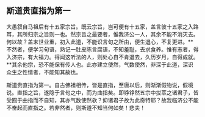 ##  斯道贵直指为第一

大愚叙自马祖后有十五家宗旨。既云宗旨，岂可便有十五家，盖言彼十五家之入路耳，其所归宗之旨则一也。然宗旨之最要者，惟我济公一人，其余不能不消灭去。何以故？盖末世业重，初入此道，不能识言句之所由，便生退心，不复更进。**不然者，便学习句语，熟记一肚皮陈言腐语，不知羞耻，去求食养。惟有志者，得入济宗，有大福力。得闻这听法的人，则处心自不肯退去，久历岁月，自得成就。**其余他宗，恐不能保有传人也。此亦建立使然，气数使然，非深于此道，深识众生之性情者，不能知其故也。

斯道贵直指为第一。自古佛祖相传，皆是直指，至唐以后，则渐渐假物说，假境说。直指之旨，遂隐于言句之中，而为曲指矣。即铮铮然五宗中拔萃之诸君子，皆受囿于曲指而不自知，其亦气数使然欤？抑诸君子故为此奇特耶？故我临济公不能不奋起而直指之。若非然者，则斯道不知当何如矣！悲夫！
